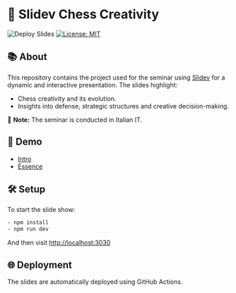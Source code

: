 # 🎨 Slidev Chess Creativity

![Deploy Slides](https://github.com/apulito/slidev-chess-creativity/actions/workflows/deploy.yml/badge.svg)
[![License: MIT](https://img.shields.io/badge/License-MIT-yellow.svg)](https://opensource.org/licenses/MIT)

## 📚 About 
This repository contains the project used for the seminar using [Slidev](https://sli.dev/) for a dynamic and interactive presentation. The slides highlight:
- Chess creativity and its evolution.
- Insights into defense, strategic structures and creative decision-making.

🛑 **Note:** The seminar is conducted in Italian IT.

## 🚀 Demo 
- [Intro](https://apulito.github.io/slidev-chess-creativity/intro)
- [Essence](https://apulito.github.io/slidev-chess-creativity/essence)

## 🛠️ Setup 
To start the slide show:
```bash
- npm install
- npm run dev
```
And then visit <http://localhost:3030>

## 🌐 Deployment
The slides are automatically deployed using GitHub Actions.

